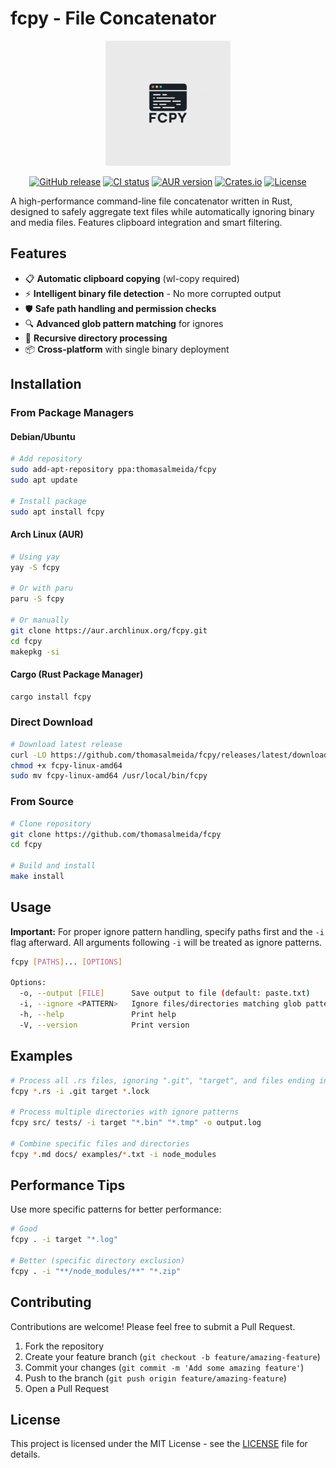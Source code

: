 # fcpy - File Concatenator

<p align="center">
  <img src=".github/assets/logo.png" alt="fcpy logo" width="200" />
</p>

<p align="center">
  <a href="https://github.com/thomasalmeida/fcpy/releases/latest"><img alt="GitHub release" src="https://img.shields.io/github/v/release/thomasalmeida/fcpy?color=blueviolet"></a>
  <a href="https://github.com/thomasalmeida/fcpy/actions"><img alt="CI status" src="https://github.com/thomasalmeida/fcpy/workflows/Release/badge.svg"></a>
  <a href="https://aur.archlinux.org/packages/fcpy/"><img alt="AUR version" src="https://img.shields.io/aur/version/fcpy?color=blue"></a>
  <a href="https://crates.io/crates/fcpy"><img alt="Crates.io" src="https://img.shields.io/crates/v/fcpy?color=orange"></a>
  <a href="https://github.com/thomasalmeida/fcpy/blob/main/LICENSE"><img alt="License" src="https://img.shields.io/github/license/thomasalmeida/fcpy?color=green"></a>
</p>

A high-performance command-line file concatenator written in Rust, designed to safely aggregate text files while automatically ignoring binary and media files. Features clipboard integration and smart filtering.

## Features

- 📋 **Automatic clipboard copying** (wl-copy required)
- ⚡ **Intelligent binary file detection** - No more corrupted output
- 🛡️ **Safe path handling and permission checks**
- 🔍 **Advanced glob pattern matching** for ignores
- 📁 **Recursive directory processing**
- 📦 **Cross-platform** with single binary deployment

## Installation

### From Package Managers

#### Debian/Ubuntu

```bash
# Add repository
sudo add-apt-repository ppa:thomasalmeida/fcpy
sudo apt update

# Install package
sudo apt install fcpy
```

#### Arch Linux (AUR)

```bash
# Using yay
yay -S fcpy

# Or with paru
paru -S fcpy

# Or manually
git clone https://aur.archlinux.org/fcpy.git
cd fcpy
makepkg -si
```

#### Cargo (Rust Package Manager)

```bash
cargo install fcpy
```

### Direct Download

```bash
# Download latest release
curl -LO https://github.com/thomasalmeida/fcpy/releases/latest/download/fcpy-linux-amd64
chmod +x fcpy-linux-amd64
sudo mv fcpy-linux-amd64 /usr/local/bin/fcpy
```

### From Source

```bash
# Clone repository
git clone https://github.com/thomasalmeida/fcpy
cd fcpy

# Build and install
make install
```

## Usage

**Important:** For proper ignore pattern handling, specify paths first and the `-i` flag afterward. All arguments following `-i` will be treated as ignore patterns.

```bash
fcpy [PATHS]... [OPTIONS]

Options:
  -o, --output [FILE]      Save output to file (default: paste.txt)
  -i, --ignore <PATTERN>   Ignore files/directories matching glob patterns
  -h, --help               Print help
  -V, --version            Print version
```

## Examples

```bash
# Process all .rs files, ignoring ".git", "target", and files ending in ".lock"
fcpy *.rs -i .git target *.lock

# Process multiple directories with ignore patterns
fcpy src/ tests/ -i target "*.bin" "*.tmp" -o output.log

# Combine specific files and directories
fcpy *.md docs/ examples/*.txt -i node_modules
```

## Performance Tips

Use more specific patterns for better performance:

```bash
# Good
fcpy . -i target "*.log"

# Better (specific directory exclusion)
fcpy . -i "**/node_modules/**" "*.zip"
```

## Contributing

Contributions are welcome! Please feel free to submit a Pull Request.

1. Fork the repository
2. Create your feature branch (`git checkout -b feature/amazing-feature`)
3. Commit your changes (`git commit -m 'Add some amazing feature'`)
4. Push to the branch (`git push origin feature/amazing-feature`)
5. Open a Pull Request

## License

This project is licensed under the MIT License - see the [LICENSE](LICENSE) file for details.
